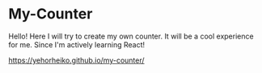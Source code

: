 # My-Counter
Hello! Here I will try to create my own counter. It will be a cool experience for me. Since I'm actively learning React!


https://yehorheiko.github.io/my-counter/
